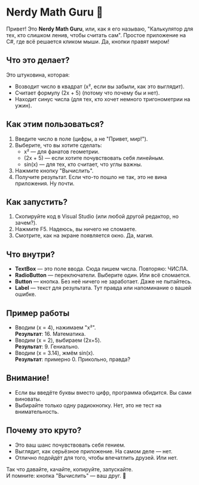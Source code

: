 
# Nerdy Math Guru 🧠

Привет! Это **Nerdy Math Guru**, или, как я его называю, "Калькулятор для тех, кто слишком ленив, чтобы считать сам". Простое приложение на C#, где всё решается кликом мыши. Да, кнопки правят миром!

## Что это делает?

Это штуковина, которая:
- Возводит число в квадрат (x², если вы забыли, как это выглядит).
- Считает формулу \(2x + 5\) (потому что почему бы и нет).
- Находит синус числа (для тех, кто хочет немного тригонометрии на ужин).

## Как этим пользоваться?

1. Введите число в поле (цифры, а не "Привет, мир!").
2. Выберите, что вы хотите сделать:
   - x² — для фанатов геометрии.
   - \(2x + 5\) — если хотите почувствовать себя линейным.
   - sin(x) — для тех, кто считает, что углы важны.
3. Нажмите кнопку "Вычислить".
4. Получите результат. Если что-то пошло не так, это не вина приложения. Ну почти.

## Как запустить?

1. Скопируйте код в Visual Studio (или любой другой редактор, но зачем?).
2. Нажмите F5. Надеюсь, вы ничего не сломаете.
3. Смотрите, как на экране появляется окно. Да, магия.

## Что внутри?

- **TextBox** — это поле ввода. Сюда пишем числа. Повторяю: ЧИСЛА.
- **RadioButton** — переключатели. Выберите один. Или всё сломается.
- **Button** — кнопка. Без неё ничего не заработает. Даже не пытайтесь.
- **Label** — текст для результата. Тут правда или напоминание о вашей ошибке.

## Пример работы

- Вводим \(x = 4\), нажимаем "x²".  
  **Результат**: 16. Математика.
- Вводим \(x = 2\), выбираем \(2x+5\).  
  **Результат**: 9. Гениально.
- Вводим \(x = 3.14\), жмём sin(x).  
  **Результат**: примерно 0. Прикольно, правда?

## Внимание!

- Если вы введёте буквы вместо цифр, программа обидится. Вы сами виноваты.
- Выбирайте только одну радиокнопку. Нет, это не тест на внимательность.

## Почему это круто?

- Это ваш шанс почувствовать себя гением.
- Выглядит, как серьёзное приложение. На самом деле — нет.
- Отлично подойдёт для того, чтобы впечатлить друзей. Или нет.

Так что давайте, качайте, копируйте, запускайте.  
И помните: кнопка "Вычислить" — ваш друг. 👾
